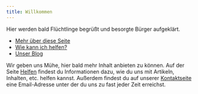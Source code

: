 ```yaml
---
title: Willkommen
---
```


Hier werden bald Flüchtlinge begrüßt und besorgte Bürger aufgeklärt.

* [Mehr über diese Seite](/ueber-die-seite)
* [Wie kann ich helfen?](/helfen)
* [Unser Blog](/blog)

Wir geben uns Mühe, hier bald mehr Inhalt anbieten zu können. Auf der Seite [Helfen](/helfen) findest du Informationen dazu, wie du uns mit Artikeln, Inhalten, etc. helfen kannst. Außerdem findest du auf unserer [Kontaktseite](/kontakt) eine Email-Adresse unter der du uns zu fast jeder Zeit erreichst.
